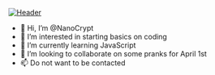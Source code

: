 [![Header](https://raw.githubusercontent.com/NanoCrypt/<OWNER>/<OWNER>/Sparkle.gif "Header")](https://some-url.dev/)
- 👋 Hi, I’m @NanoCrypt
- 👀 I’m interested in starting basics on coding
- 🌱 I’m currently learning JavaScript
- 💞️ I’m looking to collaborate on some pranks for April 1st
- 📫 Do not want to be contacted

<!---
NanoCrypt/NanoCrypt is a ✨ special ✨ repository because its `README.md` (this file) appears on your GitHub profile.
You can click the Preview link to take a look at your changes.
--->
